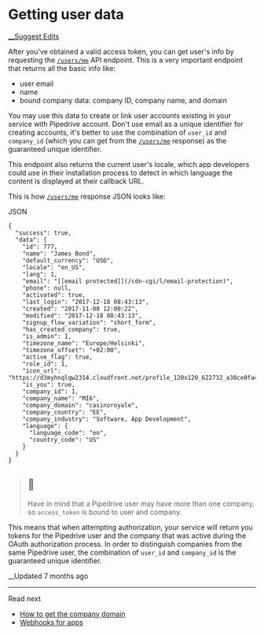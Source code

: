 # Getting user data

[ __Suggest Edits](/edit/marketplace-getting-user-data)

After you've obtained a valid access token, you can get user's info by requesting the [`/users/me`](https://developers.pipedrive.com/docs/api/v1/Users#getCurrentUser) API endpoint. This is a very important endpoint that returns all the basic info like:

  * user email
  * name
  * bound company data: company ID, company name, and domain



You may use this data to create or link user accounts existing in your service with Pipedrive account. Don't use email as a unique identifier for creating accounts, it's better to use the combination of `user_id` and `company_id` (which you can get from the [`/users/me`](https://developers.pipedrive.com/docs/api/v1/Users#getCurrentUser) response) as the guaranteed unique identifier.

This endpoint also returns the current user's locale, which app developers could use in their installation process to detect in which language the content is displayed at their callback URL.

This is how [`/users/me`](https://developers.pipedrive.com/docs/api/v1/Users#getCurrentUser) response JSON looks like: 

JSON
    
    
    {
      "success": true,
      "data": {
        "id": 777,
        "name": "James Bond",
        "default_currency": "USD",
        "locale": "en_US",
        "lang": 1,
        "email": "[[email protected]](/cdn-cgi/l/email-protection)",
        "phone": null,
        "activated": true,
        "last_login": "2017-12-18 08:43:13",
        "created": "2017-11-08 12:00:22",
        "modified": "2017-12-18 08:43:13",
        "signup_flow_variation": "short_form",
        "has_created_company": true,
        "is_admin": 1,
        "timezone_name": "Europe/Helsinki",
        "timezone_offset": "+02:00",
        "active_flag": true,
        "role_id": 1,
        "icon_url": "https://d3myhnqlqw2314.cloudfront.net/profile_120x120_622732_a30ce0fa4cb31e36aa1ee42f1bc271d9.jpg",
        "is_you": true,
        "company_id": 1,
        "company_name": "MI6",
        "company_domain": "casinoroyale",
        "company_country": "EE",
        "company_industry": "Software, App Development",
        "language": {
          "language_code": "en",
          "country_code": "US"
        }
      }
    }
    

> ## 🚧
> 
> Have in mind that a Pipedrive user may have more than one company, so `access_token` is bound to user and company.

This means that when attempting authorization, your service will return you tokens for the Pipedrive user and the company that was active during the OAuth authorization process. In order to distinguish companies from the same Pipedrive user, the combination of `user_id` and `company_id` is the guaranteed unique identifier.  
  


__Updated 7 months ago

* * *

Read next

  * [How to get the company domain](/docs/how-to-get-the-company-domain)
  * [Webhooks for apps](/docs/webhooks-for-apps)


